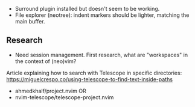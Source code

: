 - Surround plugin installed but doesn't seem to be working.
- File explorer (neotree): indent markers should be lighter, matching the main buffer.

## Research

- Need session management. First research, what are "workspaces" in the context of (neo)vim?

Article explaining how to search with Telescope in specific directories: https://miguelcrespo.co/using-telescope-to-find-text-inside-paths

- ahmedkhalf/project.nvim
  OR
- nvim-telescope/telescope-project.nvim

